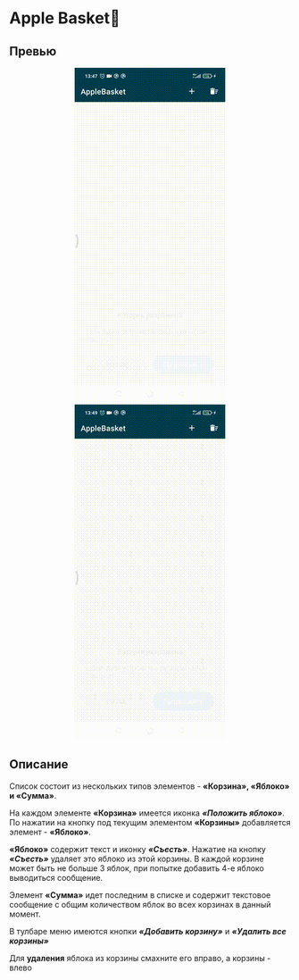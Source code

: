 # Apple Basket:apple:
## Превью
<p align="center">
<img src="data/first.gif" />
<img src="data/second.gif" />
</p>

## Описание
Список состоит из нескольких типов элементов - **«Корзина», «Яблоко» и «Сумма»**.

На каждом элементе **«Корзина»** имеется иконка ___«Положить яблоко»___. По нажатии на кнопку под текущим элементом **«Корзины»** добавляется элемент - **«Яблоко»**.

**«Яблоко»** содержит текст и иконку ___«Съесть»___. Нажатие на кнопку ___«Съесть»___ удаляет это яблоко из этой корзины. В каждой корзине может быть не больше 3 яблок, при попытке добавить 4-е яблоко выводиться сообщение.

Элемент **«Сумма»** идет последним в списке и содержит текстовое сообщение с общим количеством яблок во всех корзинах в данный момент.

В тулбаре меню имеются кнопки ___«Добавить корзину»___ и ___«Удалить все корзины»___

Для **удаления** яблока из корзины смахните его вправо, а корзины - влево







